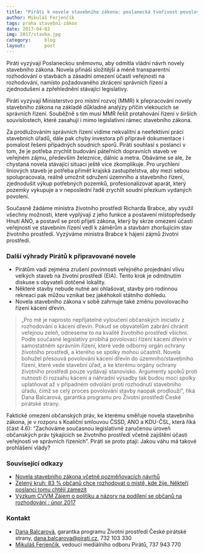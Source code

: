 ```yaml
---
title: "Piráti k novele stavebního zákona: poslanecká tvořivost povolování staveb neurychlí"
author: Mikuláš Ferjenčík
tags: praha stavební-zákon
date: 2017-04-03
img: 2017/stavba.jpg
category:     blog
layout:       post
---
```


Piráti vyzývají Poslaneckou sněmovnu, aby odmítla vládní návrh novely stavebního zákona. Novela přináší složitější a méně transparentní rozhodování o stavbách a zásadní omezení účasti veřejnosti na rozhodování, namísto požadovaného zkrácení správních řízení a zjednodušení a zpřehlednění stávající legislativy. 

Piráti vyzývají Ministerstvo pro místní rozvoj (MMR) k přepracování novely stavebního zákona na základě důkladné analýzy příčin vlekoucích se správních řízení. Souběžně s tím musí MMR řešit protahování řízení v širších souvislostech, které zasahují i mimo legislativní rámec stavebního zákona.

Za prodlužováním správních řízení vidíme nekvalitní a neefektivní práci stavebních úřadů, dále pak chyby investora při přípravě dokumentace i pomalost řešení případných soudních sporů. Piráti souhlasí s poslanci v tom, že je potřeba zrychlit budování páteřních dopravních staveb ve veřejném zájmu, především železnice, dálnic a metra. Obáváme se ale, že chystaná novela stávající situaci ještě více zkomplikuje. Pro urychlení liniových staveb je potřeba přimět krajská zastupitelstva, aby mezi sebou spolupracovala, reálně umožnit sdružení územního a stavebního řízení, zjednodušit výkup potřebných pozemků, profesionalizovat aparát, který pozemky vykupuje a v neposlední řadě zrychlit soudní přezkum vydaných povolení. 

Současně žádáme ministra životního prostředí Richarda Brabce, aby využil všechny možnosti, které vyplývají z jeho funkce a postavení místopředsedy Hnutí ANO, a postavil se proti přijetí zákona, který by skrze omezení účasti veřejnosti ve stavebním řízení vedl k záměrům a stavbám zhoršujícím stav životního prostředí. Vyzýváme ministra Brabce k hájení zájmů životní prostředí. 

### Další výhrady Pirátů k připravované novele 

* Pirátům vadí zejména zrušení povinnosti veřejného projednání vlivu velkých staveb na životní prostředí (EIA). Tento krok je odmítnutím diskuse s obyvateli dotčené lokality. 
* Některé stavby nebude nutné ani ohlašovat, stavby pro rodinnou rekreaci pak můžou vznikat bez jakéhokoli státního dohledu. 
* Novela stavebního zákona v sobě zahrnuje také změnu povolovacího řízení kácení dřevin.

> „Pro mě je naprosto nepřijatelné vyloučení občanských iniciativ z rozhodování o kácení dřevin. Pokud se obyvatelům zabrání chránit veřejnou zeleň, odneseme to na kvalitě životního prostředí všichni. Podle současné legislativy probíhá povolovací řízení kácení dřevin v samostatném správním řízení, které vede odborný orgán ochrany životního prostředí, a kterého se spolky mohou účastnit. Novela bohužel přesouvá povolování kácení dřevin do územního/stavebního řízení, které vede stavební úřad, a ke kterému orgány ochrany životního prostředí pouze vydávají stanovisko.  Argumenty spolků proti nutnosti či rozsahu kácení a náhradní výsadby tak budou moci spolky uplatňovat až v případném odvolání proti rozhodnutí stavebního úřadu, čímž se celý proces povolování stavby naopak prodlouží", říká Dana Balcarová, garantka programu pro Životní prostředí České pirátské strany. 

Faktické omezení občanských práv, ke kterému směřuje novela stavebního zákona, je v rozporu s Koaliční smlouvou ČSSD, ANO a KDU-ČSL, která říká (část 4.6): “Zachováme současnou legislativně zaručenou úroveň občanských práv týkajících se životního prostředí včetně zajištění účasti veřejnosti ve správních řízeních”. Piráti se proto ptají: Jakou váhu má takové prohlášení vlády?

### Související odkazy

* [Novela stavebního zákona včetně pozměňovacích návrhů](https://www.psp.cz/sqw/historie.sqw?o=7&t=927)
* [Zelený kruh: 83 % občanů chce rozhodovat o místě, kde žije. Někteří poslanci tomu chtějí zamezit](http://www.zelenykruh.cz/bily-slider-na-hp/83-obcanu-chce-rozhodovat-o-miste-kde-zije-nekteri-poslanci-tomu-chteji-zamezit)
* [Výzkum CVVM Zájem o politiku a názory na podílení se občanů na rozhodování : únor 2017](http://cvvm.soc.cas.cz/media/com_form2content/documents/c1/a7189/f3/pd140303.pdf)
   
### Kontakt

* [Dana Balcarová](https://www.pirati.cz/lide/dana_balcarova), garantka programu Životní prostředí České pirátské strany, dana.balcarova@pirati.cz, 732 103 330
* [Mikuláš Ferjenčík](mikulas.ferjencik@pirati.cz), vedoucí mediálního odboru Pirátů, 737 943 770
